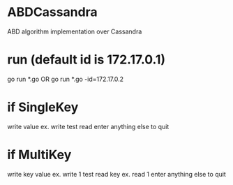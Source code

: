 # ABDCassandra
ABD algorithm implementation over Cassandra

# run (default id is 172.17.0.1)
go run *.go OR go run *.go -id=172.17.0.2
# if SingleKey
write value
ex. write test
read
enter anything else to quit
# if MultiKey
write key value
ex. write 1 test
read key
ex. read 1
enter anything else to quit
